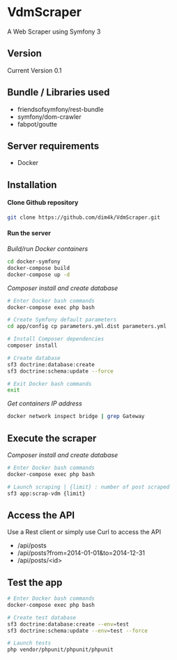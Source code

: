 VdmScraper
=====

A Web Scraper using Symfony 3

Version
----
Current Version 0.1

Bundle / Libraries used
----

* friendsofsymfony/rest-bundle
* symfony/dom-crawler
* fabpot/goutte

Server requirements
----
* Docker

Installation
----

#### Clone Github repository

```sh
git clone https://github.com/dim4k/VdmScraper.git
```

#### Run the server

*Build/run Docker containers*
```sh
cd docker-symfony
docker-compose build
docker-compose up -d
```

*Composer install and create database*
```sh
# Enter Docker bash commands
docker-compose exec php bash

# Create Symfony default parameters
cd app/config cp parameters.yml.dist parameters.yml

# Install Composer dependencies
composer install

# Create database
sf3 doctrine:database:create
sf3 doctrine:schema:update --force

# Exit Docker bash commands
exit
```

*Get containers IP address*
```sh
docker network inspect bridge | grep Gateway
```

Execute the scraper
----
*Composer install and create database*
```sh
# Enter Docker bash commands
docker-compose exec php bash

# Launch scraping | {limit} : number of post scraped
sf3 app:scrap-vdm {limit}
```

Access the API
----

Use a Rest client or simply use Curl to access the API

* /api/posts
* /api/posts?from=2014-01-01&amp;to=2014-12-31
* /api/posts/&lt;id&gt;

Test the app
----

```sh
# Enter Docker bash commands
docker-compose exec php bash

# Create test database
sf3 doctrine:database:create --env=test
sf3 doctrine:schema:update --env=test --force

# Launch tests
php vendor/phpunit/phpunit/phpunit
```

